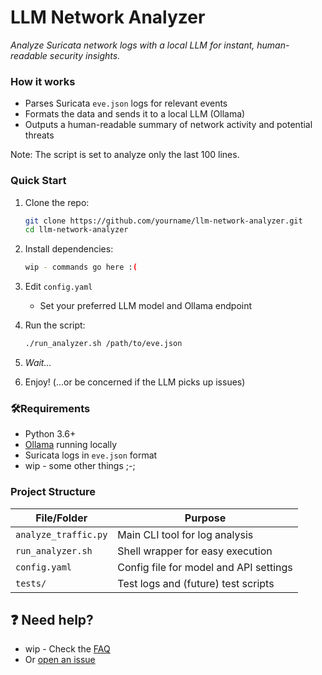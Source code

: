 # LLM Network Analyzer

*Analyze Suricata network logs with a local LLM for instant, human-readable security insights.*

### How it works
- Parses Suricata `eve.json` logs for relevant events
- Formats the data and sends it to a local LLM (Ollama)
- Outputs a human-readable summary of network activity and potential threats

Note: The script is set to analyze only the last 100 lines.

### Quick Start

1. Clone the repo:
   ```bash
   git clone https://github.com/yourname/llm-network-analyzer.git
   cd llm-network-analyzer
   ```

2. Install dependencies:
   ```bash
   wip - commands go here :(
   ```

3. Edit `config.yaml`
   - Set your preferred LLM model and Ollama endpoint

4. Run the script:
   ```bash
   ./run_analyzer.sh /path/to/eve.json
   ```

5. *Wait...*

6. Enjoy! (...or be concerned if the LLM picks up issues)


### 🛠Requirements

- Python 3.6+
- [Ollama](https://ollama.com/) running locally
- Suricata logs in `eve.json` format
- wip - some other things ;-;


### Project Structure

| File/Folder         | Purpose                                      |
|---------------------|----------------------------------------------|
| `analyze_traffic.py`| Main CLI tool for log analysis               |
| `run_analyzer.sh`   | Shell wrapper for easy execution             |
| `config.yaml`       | Config file for model and API settings     |
| `tests/`            | Test logs and (future) test scripts          |


## ❓ Need help?

- wip - Check the [FAQ](#)
- Or [open an issue](https://github.com/yourname/llm-network-analyzer/issues)
